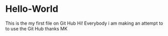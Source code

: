 # Hello-World
This is the my first file on Git Hub
Hi! Everybody
i am making an attempt to to use the Git Hub 
thanks 
MK
